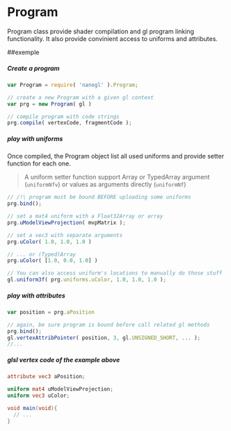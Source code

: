 Program
=======
Program class provide shader compilation and gl program linking functionality.
It also provide convinient access to uniforms and attributes.


##exemple

##### Create a program
``` JavaScript
var Program = require( 'nanogl' ).Program;

// create a new Program with a given gl context
var prg = new Program( gl )

// compile program with code strings
prg.compile( vertexCode, fragmentCode );
```

##### play with uniforms
Once compiled, the Program object list all used uniforms and provide setter function for each one.
> A uniform setter function support Array or TypedArray argument (`uniformNfv`)
> or values as arguments directly (`uniformNf`)

``` JavaScript
// /!\ program must be bound BEFORE uploading some uniforms
prg.bind();

// set a mat4 uniform with a Float32Array or array
prg.uModelViewProjection( mvpMatrix );

// set a vec3 with separate arguments
prg.uColor( 1.0, 1.0, 1.0 )

// ... or (Typed)Array
prg.uColor( [1.0, 0.0, 1.0] )

// You can also access uniform's locations to manually do those stuff
gl.uniform3f( prg.uniforms.uColor, 1.0, 1.0, 1.0 );
```

##### play with attributes

``` JavaScript
var position = prg.aPosition

// again, be sure program is bound before call related gl methods
prg.bind();
gl.vertexAttribPointer( position, 3, gl.UNSIGNED_SHORT, ... );
//...

```


##### glsl vertex code of the example above

```GLSL
attribute vec3 aPosition;

uniform mat4 uModelViewProjection;
uniform vec3 uColor;

void main(void){
  // ...
}
```

